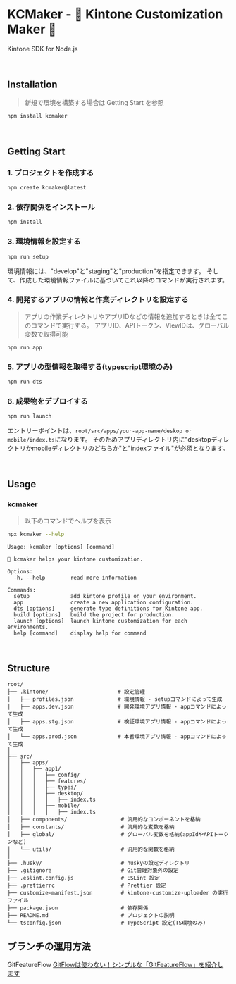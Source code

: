 # KCMaker - 🍳 Kintone Customization Maker 🍳

Kintone SDK for Node.js

<br>

## Installation

> 新規で環境を構築する場合は Getting Start を参照

```bash
npm install kcmaker
```

<br>

## Getting Start

### 1. プロジェクトを作成する

```bash
npm create kcmaker@latest
```

### 2. 依存関係をインストール

```bash
npm install
```

### 3. 環境情報を設定する

```bash
npm run setup
```

環境情報には、"develop"と"staging"と"production"を指定できます。
そして、作成した環境情報ファイルに基づいてこれ以降のコマンドが実行されます。

### 4. 開発するアプリの情報と作業ディレクトリを設定する

> アプリの作業ディレクトリやアプリIDなどの情報を追加するときは全てこのコマンドで実行する。
> アプリID、APIトークン、ViewIDは、グローバル変数で取得可能

```bash
npm run app
```

### 5. アプリの型情報を取得する(typescript環境のみ)

```bash
npm run dts
```

### 6. 成果物をデプロイする

```bash
npm run launch
```

エントリーポイントは、`root/src/apps/your-app-name/deskop or mobile/index.ts`になります。
そのためアプリディレクトリ内に"desktopディレクトリかmobileディレクトリのどちらか"と"indexファイル"が必須となります。

<br>

## Usage

### kcmaker

> 以下のコマンドでヘルプを表示

```bash
npx kcmaker --help
```

```
Usage: kcmaker [options] [command]

🍳 kcmaker helps your kintone customization.

Options:
  -h, --help        read more information

Commands:
  setup             add kintone profile on your environment.
  app               create a new application configuration.
  dts [options]     generate type definitions for Kintone app.
  build [options]   build the project for production.
  launch [options]  launch kintone customization for each environments.
  help [command]    display help for command
```

<br>

## Structure

```
root/
├── .kintone/                      # 設定管理
│   ├── profiles.json              # 環境情報 - setupコマンドによって生成
│   ├── apps.dev.json              # 開発環境アプリ情報 - appコマンドによって生成
│   ├── apps.stg.json              # 検証環境アプリ情報 - appコマンドによって生成
│   └── apps.prod.json             # 本番環境アプリ情報 - appコマンドによって生成
│
├── src/
│   ├── apps/
│   │   ├── app1/
│   │   │   ├── config/
│   │   │   ├── features/
│   │   │   ├── types/
│   │   │   ├── desktop/
│   │   │   │   ├── index.ts
│   │   │   ├── mobile/
│   │   │   │   ├── index.ts
│   ├── components/                 # 汎用的なコンポーネントを格納
│   ├── constants/                  # 汎用的な変数を格納
│   ├── global/                     # グローバル変数を格納(appIdやAPIトークンなど)
│   └── utils/                      # 汎用的な関数を格納
│
├── .husky/                         # huskyの設定ディレクトリ
├── .gitignore                      # Git管理対象外の設定
├── .eslint.config.js               # ESLint 設定
├── .prettierrc                     # Prettier 設定
├── customize-manifest.json         # kintone-customize-uploader の実行ファイル
├── package.json                    # 依存関係
├── README.md                       # プロジェクトの説明
└── tsconfig.json                   # TypeScript 設定(TS環境のみ)
```

## ブランチの運用方法

GitFeatureFlow
[GitFlowは使わない！シンプルな「GitFeatureFlow」を紹介します](https://developers.gnavi.co.jp/entry/GitFeatureFlow/koyama)
